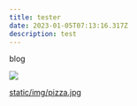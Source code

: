 ```yaml
---
title: tester
date: 2023-01-05T07:13:16.317Z
description: test
---
```

b﻿log

![](/img/pizza.jpg)

[static/img/pizza.jpg](static/img/pizza.jpg)
